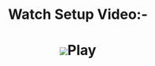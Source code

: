 <p align="center" style="text-align:center">
  <h1 align="center">Watch Setup Video:-</h1>
 
  <h1 align="center"><img src="https://github.com/Technical-Robot/ADB-Tool-For-PC/raw/main/How_to_Use_ADB-Video.mp4">Play</h1>
    
